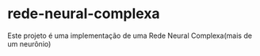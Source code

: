# rede-neural-complexa
Este projeto é uma implementação de uma Rede Neural Complexa(mais de um neurônio)
